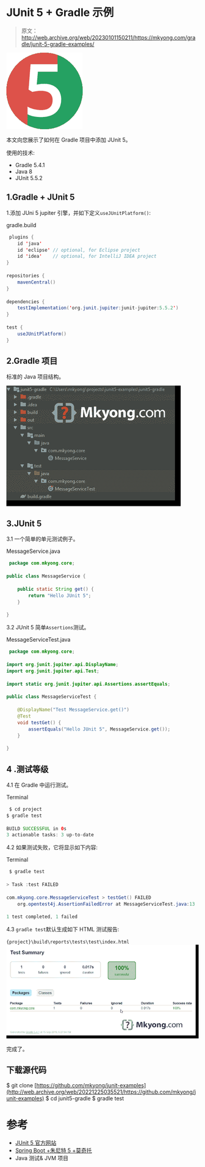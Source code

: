 # JUnit 5 + Gradle 示例

> 原文：<http://web.archive.org/web/20230101150211/https://mkyong.com/gradle/junit-5-gradle-examples/>

![junit 5 logo](img/d9ed889084139b5e5f6d1a0b435d495b.png)

本文向您展示了如何在 Gradle 项目中添加 JUnit 5。

使用的技术:

*   Gradle 5.4.1
*   Java 8
*   JUnit 5.5.2

## 1.Gradle + JUnit 5

1.添加 JUni 5 jupiter 引擎，并如下定义`useJUnitPlatform()`:

gradle.build

```java
 plugins {
	id 'java'
	id 'eclipse' // optional, for Eclipse project
	id 'idea'	 // optional, for IntelliJ IDEA project
}

repositories {
	mavenCentral()
}

dependencies {
	testImplementation('org.junit.jupiter:junit-jupiter:5.5.2')
}

test {
	useJUnitPlatform()
} 
```

## 2.Gradle 项目

标准的 Java 项目结构。

![project structure](img/0b644bc219376c03380957a440e05531.png)

## 3.JUnit 5

3.1 一个简单的单元测试例子。

MessageService.java

```java
 package com.mkyong.core;

public class MessageService {

    public static String get() {
        return "Hello JUnit 5";
    }

} 
```

3.2 JUnit 5 简单`Assertions`测试。

MessageServiceTest.java

```java
 package com.mkyong.core;

import org.junit.jupiter.api.DisplayName;
import org.junit.jupiter.api.Test;

import static org.junit.jupiter.api.Assertions.assertEquals;

public class MessageServiceTest {

    @DisplayName("Test MessageService.get()")
    @Test
    void testGet() {
        assertEquals("Hello JUnit 5", MessageService.get());
    }

} 
```

## 4 .测试等级

4.1 在 Gradle 中运行测试。

Terminal

```java
 $ cd project 
$ gradle test 

BUILD SUCCESSFUL in 0s
3 actionable tasks: 3 up-to-date 
```

4.2 如果测试失败，它将显示如下内容:

Terminal

```java
 $ gradle test 

> Task :test FAILED

com.mkyong.core.MessageServiceTest > testGet() FAILED
    org.opentest4j.AssertionFailedError at MessageServiceTest.java:13

1 test completed, 1 failed 
```

4.3 `gradle test`默认生成如下 HTML 测试报告:

`{project}\build\reports\tests\test\index.html`![test report](img/a1286c22eaf16e4c88909ba5d54c16ab.png)

完成了。

## 下载源代码

$ git clone [https://github.com/mkyong/junit-examples](http://web.archive.org/web/20221225035521/https://github.com/mkyong/junit-examples)
$ cd junit5-gradle
$ gradle test

# 参考

*   [JUnit 5 官方网站](http://web.archive.org/web/20221225035521/https://junit.org/junit5/)
*   [Spring Boot +朱尼特 5 +莫奇托](http://web.archive.org/web/20221225035521/https://www.mkyong.com/spring-boot/spring-boot-junit-5-mockito/)
*   Java 测试& JVM 项目

<input type="hidden" id="mkyong-current-postId" value="15181">
